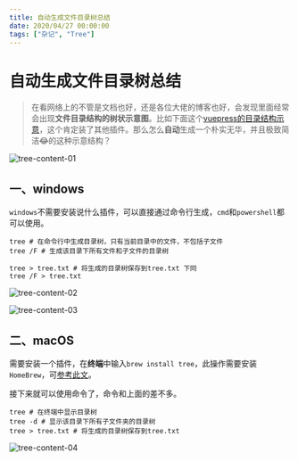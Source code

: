 ```yaml
---
title: 自动生成文件目录树总结
date: 2020/04/27 00:00:00
tags: ["杂记", "Tree"]
---
```


# 自动生成文件目录树总结

<ClientOnly>
  <display-bar :displayData="$frontmatter"></display-bar>
</ClientOnly>

> 在看网络上的不管是文档也好，还是各位大佬的博客也好，会发现里面经常会出现**文件目录结构的树状示意图**。比如下面这个[vuepress的目录结构示意](https://www.vuepress.cn/guide/directory-structure.html)，这个肯定装了其他插件。那么怎么**自动**生成一个朴实无华，并且极致简洁~~😂~~的这种示意结构？

![tree-content-01](/images/other/tree-content-01.png)

## 一、windows

`windows`不需要安装说什么插件，可以直接通过命令行生成，`cmd`和`powershell`都可以使用。

```shell
tree # 在命令行中生成目录树，只有当前目录中的文件，不包括子文件
tree /F # 生成该目录下所有文件和子文件的目录树

tree > tree.txt # 将生成的目录树保存到tree.txt 下同
tree /F > tree.txt
```

![tree-content-02](/images/other/tree-content-02.png)

![tree-content-03](/images/other/tree-content-03.png)

## 二、macOS

需要安装一个插件，在**终端**中输入`brew install tree`，此操作需要安装`HomeBrew`，可[参考此文](/blog/other/devtool/homebrew)。

接下来就可以使用命令了，命令和上面的差不多。

```shell
tree # 在终端中显示目录树
tree -d # 显示该目录下所有子文件夹的目录树
tree > tree.txt # 将生成的目录树保存到tree.txt
```

![tree-content-04](/images/other/tree-content-04.png)

